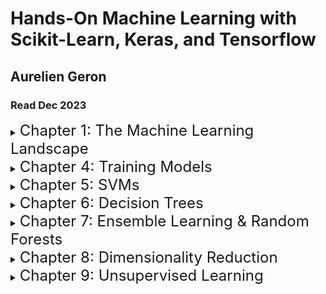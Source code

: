 # Hands-On Machine Learning with Scikit-Learn, Keras, and Tensorflow
## Aurelien Geron
### Read Dec 2023

<details>
<summary><font size=5>Chapter 1: The Machine Learning Landscape</font></summary>


- The ML landscape is the art / science of programming computers to learn from data. They can learn complex relationships between data points to be predictive of new data
- ML is good for when a solution requires a long list of rules, for when traditional approaches yield no good results, fluctuating environments - a ML system can adapt to new data, or getting insights from large amounts of data
- Types of learning
    - Supervised learning - labels are known so the target can be shown to the algorithm. Typical algorithms are KNN, linear reg, logistic reg, SVMs, decision trees & random forests, and NN
    - Unsupervised learning - labels are not known and the model learns for itself. K-means clustering, anomaly detection (one class SVM), anomaly detection (PCA / t-SNE) are all examples
    - Semi-supervised learning algorithms typically combine supervised and unsupervised approaches. So you might first cluster data, and then provide one label for the cluster to learn from, rather than labelling everything
    - Reinforcement learning - this is different entirely, an agent acts in an environment and is given rewards or penalties to act in certain ways
- Batch vs online learning
    - Batch learning - all training is done offline, and generally the entire dataset is used in batches. To retrain a model, you need to retrain using the entire dataset again, and then replace the old model with the new one. Training the new model can take a long time and require lots of resources
    - Online learning - train the model incrementally by feeding it instances of data individually or in mini-batches. The learning step is cheap and fast. But if bad data is fed to the model, your model could quickly lose performance. Hence close monitoring of the model is required
- Main challenges in ML
    - Insufficient training data - I strongly believe more / better data is more important that model selection / tuning
    - Unrepresentative training data
    - Poor quality / noisy data
    - Irrelevant features
    - Overfitting / underfitting training data
- Typical steps in a ML project include: 
    1. Framing the business problem 
    2. Getting and labelling the data 
    3. Analyse and visualise the data to understand what you’re working with
    4. Select a performance metric 
    5. attempt various feature extractions 
    6. get a train and test set 
    7. prototype different model architectures to find one that performs best
    8. tune the best performing model
    9. mature the algorithm
    10. deploy
    11. monitor and maintain
</details>


<details>
<summary><font size=5>Chapter 4: Training Models</font></summary>

- Linear regression is just simply a weighted sum of input features plus a bias
- To implement gradient descent, you compute the gradient of the loss function with regard to each model parameter (input feature), which is the same as computing the partial derivatives wrt each parameter
- With SGD, the result of the gradient of the loss function will bounce up and down because we’re only using a small batch of instances at each step
- You can using training curves to understand model performance when training on different sized subsets of the training set, to see how much of a performance increase you get from adding new data
- High-bias model will typically underfit the data. High-variance model will typically overfit the data. Increasing model complexity will typically increase variance but reduce bias
- Regularisation
    - When you combine both ridge and lasso regularisation, you get ElasticNet regularisation. ElasticNet includes a mix ratio r which controls the amount of ridge and lasso that’s occurring. When r = 0 then you have pure ridge, and when r = 1 you have pure lasso.
        - ElasticNet is better than Lasso which may behave erratically when your training data is wider than is it tall, or when several features are strongly correlated
    - An alternative approach to regularising iterative models is to use early stopping. You stop the training as soon as the validation set has reached a minimum
- A softmax regression can be used for a multiclass problem. You calculate the probability score for each class using a logistic regression. Then with the output probability scores, you run this through a softmax activation function, which computes the exponential of each score, and then normalises them. The predicted class is the one with the highest value
</details>


<details>
<summary><font size=5>Chapter 5: SVMs</font></summary>

- You can think of SVMs as fitting the widest street possible between two support vectors, to classify the dataset on
- In sklearn, you can use hyperparameter C to regularise the SVM model, which controls the number of margin violations that occur
- If your dataset is linear, you can use a linear kernel. But most datasets are more complex than that. You can use non-linear kernels to increase the dimensionality of your dataset
- Scaling your data is important when using SVMs, because a SVM will be able to fit scaled data more easily
- When building an SVM, you should always start by trying a linear kernel. If that doesn’t work then we can try and Gaussian RBF kernel
- SVMs can also be used for regression. In this instance, you flip the objective. So instead of choosing the widest margin that separates the classes, you now try and choose the margin that fits the most instances on the street, without including margin violations
</details>


<details>
<summary><font size=5>Chapter 6: Decision Trees</font></summary>

- Decision trees don’t require any data preparation such as feature scaling or centering
- Sklearn uses CART to train the algorithm, which only produces binary leaves
- You can regularise a decision tree by restricting it’s freedom in training by setting the max depth, max samples in a node needed for splitting, max samples in a lead node, max number of leaf nodes, or max features used for splitting
- Challenges with decision trees
    - They like orthogonal decision boundaries. If you rotate your dataset, you may find the decision boundary becomes convoluted. Using PCA to reduce dimensionality can help with this
    - They’re sensitive to small variations in the training data
</details>


<details>
<summary><font size=5>Chapter 7: Ensemble Learning & Random Forests</font></summary>

- Ensemble algorithms take a combined prediction from multiple trees
- Even if a single model is a weak learner, a combined ensemble may be more predictive than the best performing model in the ensemble
- Bootstrapping is random sampling with replacement from a dataset. Bagging = bootstrap aggregating, ie performing it many times and training an estimator for each bootstrapped dataset
    - When sampling is performed without replacement it’s called pasting
- One way to get a diverse ensemble is to train very different algorithms on the data to create a diverse set of models. Another approach is to train the same model on different random subsets of the data
- Predictors can be trained in parallel on different CPU cores, or on different servers
- Bagging
    - In Sklearn, the BaggingClassifier runs multiple decision tree classifiers, using sampling with replacement
    - Out-of-bag evaluation - this is where the classifier can be evaluated on the training instances that weren’t sampled, because we were using sampling with replacement, this is typically about a third of the dataset. So no separate validation set is needed. Thus you can average the OOB scores for each predictor to get the overall model performance
    - You can also choose to train on a random subset of features each time, useful when training on high dimensionality data
- Random Forests
    - A random forest classifier is the same as a bagging classifier that’s passed a decision tree classifier! But it introduces some extra randomness
        - Rather than always searching for the best parameter on which to split a node, it searches for the best amongst a subset of features. This results in greater tree diversity, which trades a higher bias for a lower variance (ie it reduces overfitting)
    - A great quality of RFs is that they make it easy to understand feature importance, by looking at nodes that use a feature, and seeing by how much it reduces impurity on average
    - RFs can be regularised by tuning the number of estimators
- Boosting
    - The general idea is to make a strong learner from many weak learners, by training predictors sequentially, each trying to correct its predecessor
    - The drawback is that predictors cannot be trained in parallel, so training takes much longer
    - Adaboost
        - Corrects its predecessors by focusing on instances that were underfit, meaning new predictors focus on harder cases
        - It trains a decision tree, then makes predictions on the training set, and increases the relative weight (boosting) of the misclassified instances. The second classifier then trains on the updated weights
        - The learning rate is used to control how much the misclassified instances are boosted. This makes is similar to iteratively performing gradient descent
    - Gradient Boosting (GBRT = gradient boosted regression trees)
        - Works similarly to Adaboost, but instead of training on the updated weighted instances, the successor tries to fit the new model to the residual errors from the previous model
        - The learning rate here is used to scale the contribution of each tree. With a low value, you’ll need more trees to fit the data, but the predictions will likely generalise better. This regularisation technique is called shrinkage
        - You can use early stopping to find the optimal number of trees
    - XGBoost (Extreme Gradient Boosting)
        - XGBoost automatically takes care of early stopping for you
    - Stacking
        - This is a method of using a subsequent model to learn the best combination of predictions from an ensemble, rather than just taking a hard rule like the mean. This could also be called a meta-learner
        - You’d make predictions from the ensemble on a hold-out set of the training data, and then take those predictions and known labels to train a new model (like a linear regressor, or another random forest)
</details>


<details>
<summary><font size=5>Chapter 8: Dimensionality Reduction</font></summary>

- The curse of dimensionality
    - Typically when you have more features than instances, so you have a very high dimensional dataset
    - As you increase dimensions, the distance between 2 points becomes much greater, so much so that each instance looks very different to another instance and it becomes difficult to learn patterns between them
    - You may want to increase the size of your training set, but the number of training instances tends to grow exponentially with the number of features
    - Models will quickly overfit the data if there are too many features
- Projection. Take a swiss roll - rather than squashing the data onto one plane, you want to unroll the swill roll onto a new 2D plane to maintain it’s composition
- Manifold Learning - relies on the hypothesis that most real-world high dimensional datasets lie close to a lower-dimensional manifold. So you need to find what that manifold is.
- Reducing the dimensions of your dataset will generally increase the speed of learning, but may not always result in better performance. It all depends on the dataset
- Principal Component Analysis (PCA)
    - First identifies the hyperplane (flat surface) that lies closest to the data and then projects the data onto it
    - You will typically want to choose a plane that maximises the datasets variance (think of projecting a 2D dataset onto a line and maintaining the width of the distribution). Or you’ll want to minimise the mse between the original dataset and the projection
    - PCA first identifies the axis that gives the largest amount of variance on the training set. And then chooses the axis that’s orthogonal to this to maintain the next largest amount of variance. The number of axes will be equivalent to the number of dimensions
    - You can then reduce down the size of the dataset to d dimensions, but choosing the first d principle components, and projecting the data onto that hyperplane
    - You typically choose the number of dimensions such that you add up to a sufficiently large proportion of the datasets variance (ie 95%)
    - If you perturb the training set a little, then you might get principle components pointing in different directions, but you’d still get a plane that resembles something similar
    - You can also do an inverse transform of the PCA dataset to decompress the data, although it would be identical anymore
    - Incremental PCA allows you to do mini-batch training for PCA, rather than having to fit the entire dataset into memory
    - Kernel PCA performs complex non-linear projections in the original space (rather than linear projects in a high dimensional space). It’s useful for high complex non-linear datasets. kPCA is unsupervised, but you can include it end-to-end in a classification pipeline, and then perform a grid search on the hyperparameters
- t-SNE (t-distributed Stochastic Neighbour Embedding)
    - Keeps similar instances close, and dissimilar instances apart, whilst reducing dimensionality. Mainly used for visualisation
</details>


<details>
<summary><font size=5>Chapter 9: Unsupervised Learning</font></summary>

- Lots of potential here to learn from unlabelled data
- K-Means Clustering
    - Could be used for consumer segmentations, anomaly/fraud detections, or to search for similar images to a reference
    - In k-means, you want to cluster the data into K categories, which they will be labelled with classes. Or alternatively you could return the distance of each instance to the centroid of the clusters, to give a probability of each class
    - You first randomly initialise k centroids in the data, and then label them. Then update the clusters and relabel them iteratively until you converge on a solution
    - Because of the random initialisation thought, you might not always converge on the global minimum. So you typically run the algorithm multiple times, measuring the “inertia” which is the mse to each instances closest centroid.
    - In practice, k-means is more intelligent under the hood, and selects centroids that are far away from each other to reduce the number of times the algorithm needs to run to find an optimal solution
    - Defining the number of clusters is difficult though. Typically you use the mean silhouette coefficient of all the instances. The silhouette coefficient is equal to:
        - $(b-a)/max(a, b)$, where a is the mean distance to other instances in the same cluster, and b is the mean nearest cluster distance
        - It varies between -1 and 1. An instance silhouette coefficient of 1 means it’s well within the cluster, 0 means it’s on the border, and -1 means it’s probably misclassified
        - A silhouette diagram plots the sorted silhouette coefficients for each instance by cluster. You get a knife shape for each cluster. You can use this diagram to check the size of clusters, and may want to choose K even when the mean score is lower
    - Scaling the data is very important before K-Means, otherwise clusters can be very stretched and unpredictable
    - K-means is fast and scalable, but not always strong, particularly for non-spheroidal clusters. Gaussian Mixture Models are better in these cases
    - Clustering can be used for dimensionality reduction and image segmentation by doing colour segmentation
    - A K-means clustering algorithm is typically a hard clustering algorithm, ie it only gives one class to each instance
</details>
